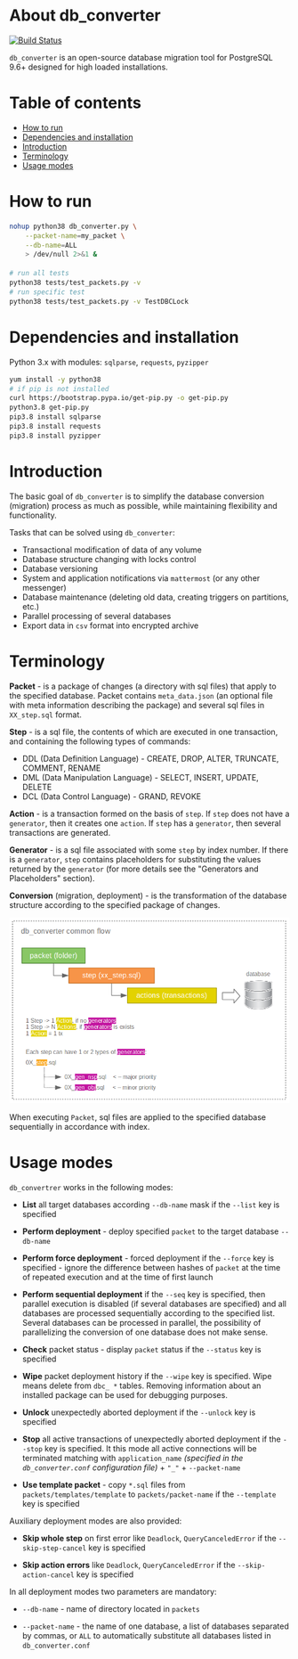 # About db_converter

[![Build Status](https://travis-ci.com/masterlee998/db_converter.svg?branch=master)](https://travis-ci.com/masterlee998/db_converter)

`db_converter` is an open-source database migration tool for PostgreSQL 9.6+ designed for high loaded installations.

# Table of contents

<!--ts-->
   * [How to run](#how-to-run)
   * [Dependencies and installation](#dependencies-and-installation)
   * [Introduction](#introduction)
   * [Terminology](#terminology)
   * [Usage modes](#usage-modes)
<!--te-->

# How to run

```bash
nohup python38 db_converter.py \
	--packet-name=my_packet \
	--db-name=ALL
    > /dev/null 2>&1 &

# run all tests
python38 tests/test_packets.py -v
# run specific test
python38 tests/test_packets.py -v TestDBCLock
```

# Dependencies and installation

Python 3.x with modules: `sqlparse`, `requests`, `pyzipper`

```bash
yum install -y python38
# if pip is not installed
curl https://bootstrap.pypa.io/get-pip.py -o get-pip.py
python3.8 get-pip.py
pip3.8 install sqlparse
pip3.8 install requests
pip3.8 install pyzipper
```

# Introduction

The basic goal of `db_converter` is to simplify the database conversion (migration) process as much as possible, while maintaining flexibility and functionality.

Tasks that can be solved using `db_converter`:

* Transactional modification of data of any volume
* Database structure changing with locks control
* Database versioning
* System and application notifications via `mattermost` (or any other messenger)
* Database maintenance (deleting old data, creating triggers on partitions, etc.)
* Parallel processing of several databases
* Export data in `csv` format into encrypted archive

# Terminology

**Packet** - is a package of changes (a directory with sql files) that apply to the specified database. Packet contains `meta_data.json` (an optional file with meta information describing the package) and several sql files in `XX_step.sql` format.

**Step** - is a sql file, the contents of which are executed in one transaction, and containing the following types of commands:

* DDL (Data Definition Language) - CREATE, DROP, ALTER, TRUNCATE, COMMENT, RENAME
* DML (Data Manipulation Language) - SELECT, INSERT, UPDATE, DELETE
* DCL (Data Control Language) - GRAND, REVOKE

**Action** - is a transaction formed on the basis of `step`. If `step` does not have a `generator`, then it creates one `action`. If `step` has a `generator`, then several transactions are generated.

**Generator** - is a sql file associated with some `step` by index number. If there is a `generator`, `step` contains placeholders for substituting the values ​​returned by the `generator` (for more details see the "Generators and Placeholders" section).

**Conversion** (migration, deployment) - is the transformation of the database structure according to the specified package of changes.

<p align="center">
  <img src="doc/dbc_common_flow.png">
</p>


When executing `Packet`, sql files are applied to the specified database sequentially in accordance with index.

# Usage modes

`db_convertrer` works in the following modes:

* **List** all target databases according `--db-name` mask if the `--list` key is specified

* **Perform deployment** - deploy specified `packet` to the target database `--db-name`

* **Perform force deployment** - forced deployment if the `--force` key is specified - ignore the difference between hashes of `packet` at the time of repeated execution and at the time of first launch

* **Perform sequential deployment** if the `--seq` key is specified, then parallel execution is disabled (if several databases are specified) and all databases are processed sequentially according to the specified list. Several databases can be processed in parallel, the possibility of parallelizing the conversion of one database does not make sense.

* **Check** packet status - display `packet` status if the `--status` key is specified

* **Wipe** packet deployment history if the `--wipe` key is specified. Wipe means delete from  `dbc_ *` tables. Removing information about an installed package can be used for debugging purposes.

* **Unlock** unexpectedly aborted deployment if the `--unlock` key is specified

* **Stop** all active transactions of unexpectedly aborted deployment if the `--stop` key is specified. It this mode all active connections will be terminated matching with `application_name` *(specified in the `db_converter.conf` configuration file)* + `"_"` + `--packet-name`

* **Use template packet** - copy `*.sql` files from `packets/templates/template` to `packets/packet-name` if the `--template` key is specified

Auxiliary deployment modes are also provided:

* **Skip whole step** on first error like `Deadlock`, `QueryCanceledError` if the `--skip-step-cancel` key is specified

* **Skip action errors** like `Deadlock`, `QueryCanceledError` if the `--skip-action-cancel` key is specified

In all deployment modes two parameters are mandatory:

* `--db-name` - name of directory located in `packets`

* `--packet-name` - the name of one database, a list of databases separated by commas, or `ALL` to automatically substitute all databases listed in `db_converter.conf`
